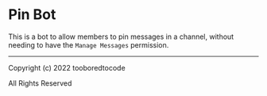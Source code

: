 # Pin Bot

This is a bot to allow members to pin messages in a channel, without needing to have the `Manage Messages` permission.

---

Copyright (c) 2022 tooboredtocode

All Rights Reserved

